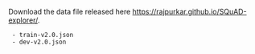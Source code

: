 

Download the data file released here https://rajpurkar.github.io/SQuAD-explorer/.
```
 - train-v2.0.json
 - dev-v2.0.json
```
